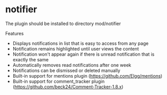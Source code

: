 notifier
========

 The plugin should be installed to directory mod/notifier

 Features
  * Displays notifications in list that is easy to access from any page
  * Notification remains highlighted until user views the content
  * Notification won't appear again if there is unread notification that is exactly the same
  * Automatically removes read notifications after one week
  * Notifications can be dismissed or deleted manually
  * Built-in support for mentions plugin (https://github.com/Elgg/mentions)
  * Built-in support for comment_tracker plugin (https://github.com/beck24/Comment-Tracker-1.8.x)
